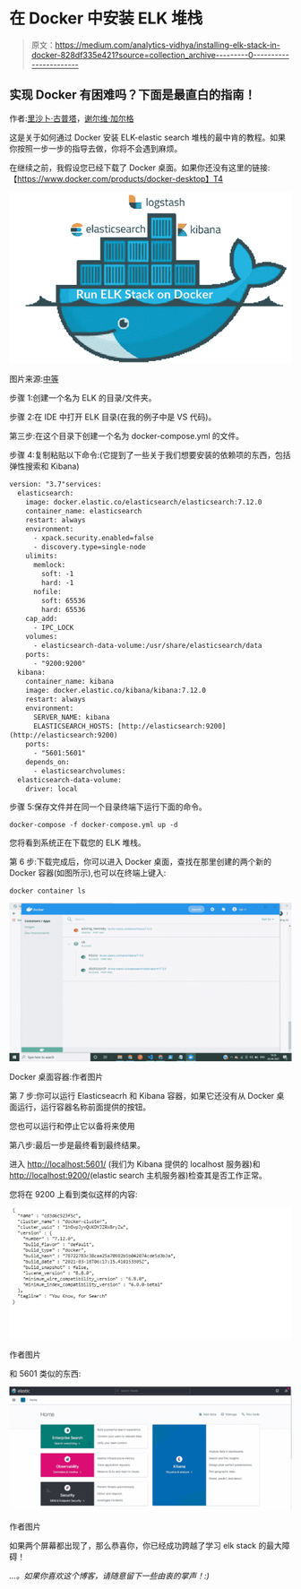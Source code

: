 # 在 Docker 中安装 ELK 堆栈

> 原文：<https://medium.com/analytics-vidhya/installing-elk-stack-in-docker-828df335e421?source=collection_archive---------0----------------------->

## 实现 Docker 有困难吗？下面是最直白的指南！

作者:[里沙卜·古普塔](https://www.linkedin.com/in/rishabh-gupta-1ba899195/)，[谢尔维·加尔格](https://www.linkedin.com/in/shelvi-garg-3a7421108/)

这是关于如何通过 Docker 安装 ELK-elastic search 堆栈的最中肯的教程。如果你按照一步一步的指导去做，你将不会遇到麻烦。

在继续之前，我假设您已经下载了 Docker 桌面。如果你还没有这里的链接:【https://www.docker.com/products/docker-desktop】T4

![](img/ff990e0e46dd24eb82816c0b556cd521.png)

图片来源:[中等](https://www.google.com/url?sa=i&url=https%3A%2F%2Fmedium.com%2Ftech-tajawal%2Felk-stack-docker-playground-for-devops-221179ca00dd&psig=AOvVaw1-dlREgB0GigcqmtYPQZki&ust=1619521401764000&source=images&cd=vfe&ved=0CA0QjhxqFwoTCODJ1snhm_ACFQAAAAAdAAAAABAN)

步骤 1:创建一个名为 ELK 的目录/文件夹。

步骤 2:在 IDE 中打开 ELK 目录(在我的例子中是 VS 代码)。

第三步:在这个目录下创建一个名为 docker-compose.yml 的文件。

步骤 4:复制粘贴以下命令:(它提到了一些关于我们想要安装的依赖项的东西，包括弹性搜索和 Kibana)

```
version: "3.7"services:
  elasticsearch:
    image: docker.elastic.co/elasticsearch/elasticsearch:7.12.0
    container_name: elasticsearch
    restart: always
    environment:
      - xpack.security.enabled=false
      - discovery.type=single-node
    ulimits: 
      memlock:
        soft: -1 
        hard: -1
      nofile:
        soft: 65536
        hard: 65536
    cap_add: 
      - IPC_LOCK
    volumes:
      - elasticsearch-data-volume:/usr/share/elasticsearch/data
    ports:
      - "9200:9200"
  kibana:
    container_name: kibana
    image: docker.elastic.co/kibana/kibana:7.12.0
    restart: always
    environment:
      SERVER_NAME: kibana
      ELASTICSEARCH_HOSTS: [http://elasticsearch:9200](http://elasticsearch:9200)
    ports:
      - "5601:5601"
    depends_on:
      - elasticsearchvolumes: 
  elasticsearch-data-volume:
    driver: local
```

步骤 5:保存文件并在同一个目录终端下运行下面的命令。

```
docker-compose -f docker-compose.yml up -d
```

您将看到系统正在下载您的 ELK 堆栈。

第 6 步:下载完成后，你可以进入 Docker 桌面，查找在那里创建的两个新的 Docker 容器(如图所示),也可以在终端上键入:

```
docker container ls
```

![](img/139a85996fc7a239567cc2173b9db8ef.png)

Docker 桌面容器:作者图片

第 7 步:你可以运行 Elasticseacrh 和 Kibana 容器，如果它还没有从 Docker 桌面运行，运行容器名称前面提供的按钮。

您也可以运行和停止它以备将来使用

第八步:最后一步是最终看到最终结果。

进入 [http://localhost:5601/](http://localhost:5601/) (我们为 Kibana 提供的 localhost 服务器)和[http://localhost:9200/](http://localhost:9200/)(elastic search 主机服务器)检查其是否工作正常。

您将在 9200 上看到类似这样的内容:

![](img/aea1eaf8e86b5fe2e55af47ca5736d1b.png)

作者图片

和 5601 类似的东西:

![](img/86918ccd5cc2ffb870e21d86c91c4a5d.png)

作者图片

如果两个屏幕都出现了，那么恭喜你，你已经成功跨越了学习 elk stack 的最大障碍！

*…。如果你喜欢这个博客，请随意留下一些由衷的掌声！:)*